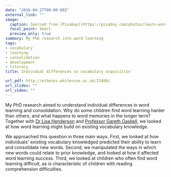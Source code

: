```yaml
---
date: "2016-04-27T00:00:00Z"
external_link: ""
image:
  caption: Sourced from [Pixabay](https://pixabay.com/photos/learn-word-scrabble-letters-wooden-1820039/)
  focal_point: Smart
  preview_only: true
summary: My PhD research into word learning
tags:
- vocabulary
- learning
- consolidation
- development
- literacy
title: Individual differences in vocabulary acquisition

url_pdf: http://etheses.whiterose.ac.uk/23489/
url_slides: ""
url_video: ""
---
```


My PhD research aimed to understand individual differences in word learning and consolidation. Why do some children find word learning harder than others, and what happens to word memories in the longer term? Together with [Dr Lisa Henderson](https://www.york.ac.uk/psychology/staff/academicstaff/lh/) and [Professor Gareth Gaskell](https://www.york.ac.uk/psychology/staff/academicstaff/mgg5/), we looked at how word learning might build on existing vocabulary knowledge.

We approached this question in three main ways. First, we looked at how individuals' existing vocabulary knowledged predicted their ability to learn and consolidate new words. Second, we manipulated the ways in which new words could relate to prior knowledge, and looked at how it affected word learning success. Third, we looked at children who often find word learning difficult, as is characteristic of children with reading comprehension difficulties. 
